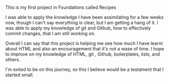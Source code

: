This is my first project in Foundations called Recipes

I was able to apply the knowledge I have been assimilating for a few weeks now, though I can't say everything is clear, but I am getting a hang of it. I was able to apply my knowledge of git and Github, how to effectively commit changes, that I am still working on.

Overall I can say that this project is helping me see how much I have learnt about HTML and also an encouragement that it's not a wase of time. I hope to improve on my knowledge of HTML, git , Github, boilerplates, lists, and others.

I'm exited to be on this journey, so this I believe would be a testament that I started small.